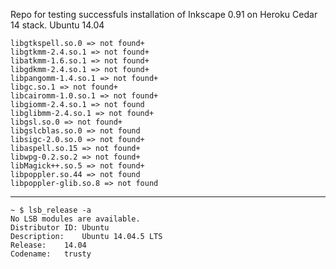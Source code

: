 Repo for testing successfuls installation of Inkscape 0.91 on 
Heroku Cedar 14 stack. Ubuntu 14.04

	libgtkspell.so.0 => not found+
	libgtkmm-2.4.so.1 => not found+
	libatkmm-1.6.so.1 => not found+
	libgdkmm-2.4.so.1 => not found+
	libpangomm-1.4.so.1 => not found+
	libgc.so.1 => not found+
	libcairomm-1.0.so.1 => not found+
	libgiomm-2.4.so.1 => not found
	libglibmm-2.4.so.1 => not found+
	libgsl.so.0 => not found+
	libgslcblas.so.0 => not found
	libsigc-2.0.so.0 => not found+
	libaspell.so.15 => not found+
	libwpg-0.2.so.2 => not found+
	libMagick++.so.5 => not found+
	libpoppler.so.44 => not found
	libpoppler-glib.so.8 => not found
	
---
	
    ~ $ lsb_release -a
    No LSB modules are available.
    Distributor ID:	Ubuntu
    Description:	Ubuntu 14.04.5 LTS
    Release:	14.04
    Codename:	trusty
	